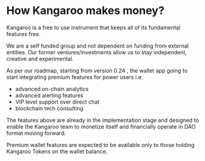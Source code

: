 # How Kangaroo makes money?

Kangaroo is a free to use instrument that keeps all of its fundamental features free.

We are a self funded group and not dependent on funding from external entities. Our former ventures/investments allow us to stay independent, creative and experimental.

As per our roadmap, starting from version 0.24 , the wallet app going to start integrating premium features for power users i.e:

- advanced on-chain analytics
- advanced alerting features
- VIP level support over direct chat
- blockchain tech consulting

The features above are already in the implementation stage and designed to enable the Kangaroo team to monetize itself and financially operate in DAO format moving forward.

Premium wallet features are expected to be available only to those holding Kangaroo Tokens on the wallet balance.
